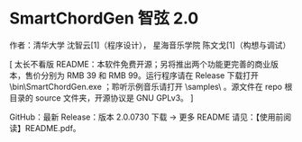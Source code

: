 # SmartChordGen 智弦  2.0

作者：清华大学  沈智云[1]（程序设计），  星海音乐学院  陈文戈[1]（构想与调试） 


[ 太长不看版 README：本软件免费开源；另将推出两个功能更完善的商业版本，售价分别为 RMB 39 和 RMB 99。运行程序请在 Release 下载打开 \bin\SmartChordGen.exe ；聆听示例音乐请打开 \samples\ 。源文件在 repo 根目录的 source 文件夹，开源协议是 GNU GPLv3。 ]

GitHub：最新 Release：版本 2.0.0730 下载 →
更多 README 请见：【使用前阅读】README.pdf。
